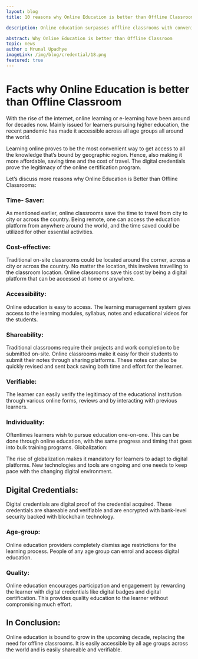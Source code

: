 ```yaml
---
layout: blog
title: 10 reasons why Online Education is better than Offline Classroom

description: Online education surpasses offline classrooms with convenience, cost-effectiveness, accessibility, and verifiability, benefiting learners of all ages.

abstract: Why Online Education is better than Offline Classroom
topic: news
author : Mrunal Upadhye
imageLink: /img/blog/credential/18.png
featured: true
---
```

# Facts why Online Education is better than Offline Classroom

With the rise of the internet, online learning or e-learning have been around for decades now. Mainly issued for learners pursuing higher education, the recent pandemic has made it accessible across all age groups all around the world.

Learning online proves to be the most convenient way to get access to all the knowledge that’s bound by geographic region. Hence, also making it more affordable, saving time and the cost of travel. The digital credentials prove the legitimacy of the online certification program.

Let’s discuss more reasons why Online Education is Better than Offline Classrooms:


### Time- Saver:

As mentioned earlier, online classrooms save the time to travel from city to city or across the country. Being remote, one can access the education platform from anywhere around the world, and the time saved could be utilized for other essential activities.

### Cost-effective:

Traditional on-site classrooms could be located around the corner, across a city or across the country. No matter the location, this involves travelling to the classroom location. Online classrooms save this cost by being a digital platform that can be accessed at home or anywhere.

### Accessibility:

Online education is easy to access. The learning management system gives access to the learning modules, syllabus, notes and educational videos for the students.


### Shareability:

Traditional classrooms require their projects and work completion to be submitted on-site. Online classrooms make it easy for their students to submit their notes through sharing platforms. These notes can also be quickly revised and sent back saving both time and effort for the learner.

### Verifiable:

The learner can easily verify the legitimacy of the educational institution through various online forms, reviews and by interacting with previous learners.

### Individuality:

Oftentimes learners wish to pursue education one-on-one. This can be done through online education, with the same progress and timing that goes into bulk training programs.
Globalization:

The rise of globalization makes it mandatory for learners to adapt to digital platforms. New technologies and tools are ongoing and one needs to keep pace with the changing digital environment.

## Digital Credentials:

Digital credentials are digital proof of the credential acquired. These credentials are shareable and verifiable and are encrypted with bank-level security backed with blockchain technology.

### Age-group:

Online education providers completely dismiss age restrictions for the learning process. People of any age group can enrol and access digital education.

### Quality:


Online education encourages participation and engagement by rewarding the learner with digital credentials like digital badges and digital certification. This provides quality education to the learner without compromising much effort.

## In Conclusion:

Online education is bound to grow in the upcoming decade, replacing the need for offline classrooms. It is easily accessible by all age groups across the world and is easily shareable and verifiable.

